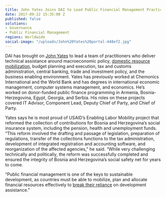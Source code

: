 ```yaml
---
title: John Yates Joins DAI to Lead Public Financial Management Practice
date: 2017-09-22 15:35:00 Z
published: false
solutions:
- Governance
- Public Financial Management
regions: Worldwide
social-image: "/uploads/John%20Yates%20portal-448ef2.jpg"
---
```


DAI has brought on [John Yates](https://www.dai.com/who-we-are/our-team/john-yates) to lead a team of practitioners who deliver technical assistance around macroeconomic policy, [domestic resource mobilization](http://dai-global-developments.com/articles/long-term-fiscal-reform-takes-root-in-el-salvador-and-elsewhere/), budget planning and execution, tax and customs administration, central banking, trade and investment policy, and the business enabling environment.
Yates has previously worked at Chemonics International and the World Bank and has degrees in international economic management, computer systems management, and economics. He’s worked on donor-funded public finance programming in Armenia, Bosnia-Herzegovina, Egypt, Georgia, and Serbia. His roles on these projects covered IT Advisor, Component Lead, Deputy Chief of Party, and Chief of Party. 

Yates says he is most proud of USAID’s Enabling Labor Mobility project that reformed the collection of contributions for Bosnia and Herzegovina’s social insurance system, including the pension, health and unemployment funds. “This reform involved the drafting and passage of legislation, preparation of regulations, transfer of the collections functions to the tax administration, development of integrated registration and accounting software, and reorganization of the affected agencies,” he said. “While very challenging technically and politically, the reform was successfully completed and ensured the integrity of Bosnia and Herzegovina’s social safety net for years to come.

“Public financial management is one of the keys to sustainable development, as countries must be able to mobilize, plan and allocate financial resources effectively to [break their reliance](http://dai-global-developments.com/articles/a-good-use-of-us-taxpayer-money-helping-other-countries-mobilize-their-own-domestic-resources/) on development assistance.”